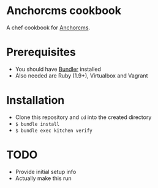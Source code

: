 # Anchorcms cookbook
A chef cookbook for [Anchorcms](http://www.anchorcms.com).
# Prerequisites
- You should have [Bundler](http://bundler.io) installed
- Also needed are Ruby (1.9+), Virtualbox and Vagrant
# Installation
- Clone this repository and `cd` into the created directory
- `$ bundle install`
- `$ bundle exec kitchen verify`

# TODO

- Provide initial setup info
- Actually make this run
